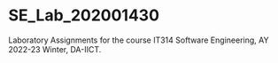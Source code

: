 # SE_Lab_202001430
Laboratory Assignments for the course IT314 Software Engineering, AY 2022-23 Winter, DA-IICT.
